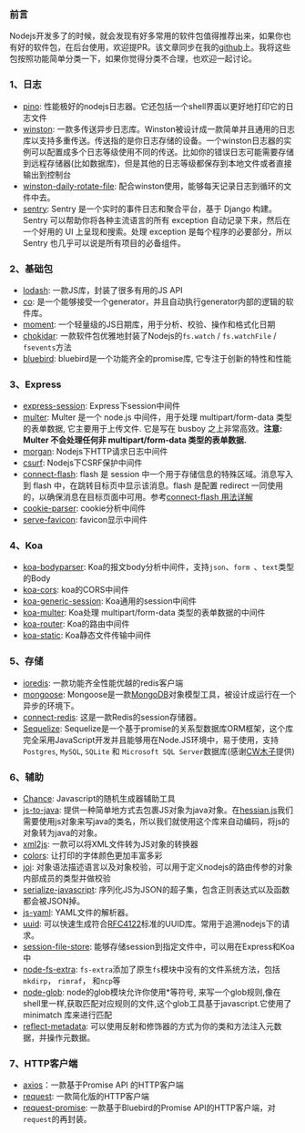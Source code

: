 ### 前言
Nodejs开发多了的时候，就会发现有好多常用的软件包值得推荐出来，如果你也有好的软件包，在后台使用，欢迎提PR。该文章同步在我的[github](https://github.com/linxiaowu66/nodejs-useful-packages)上。我将这些包按照功能简单分类一下，如果你觉得分类不合理，也欢迎一起讨论。

### 1、日志

* [pino](https://github.com/pinojs/pino): 性能极好的nodejs日志器。它还包括一个shell界面以更好地打印它的日志文件
* [winston](https://github.com/winstonjs/winston): 一款多传送异步日志库。Winston被设计成一款简单并且通用的日志库以支持多重传送。传送指的是你日志存储的设备。一个winston日志器的实例可以配置成多个日志等级使用不同的传送。比如你的错误日志可能需要存储到远程存储器(比如数据库)，但是其他的日志等级都保存到本地文件或者直接输出到控制台
* [winston-daily-rotate-file](https://github.com/winstonjs/winston-daily-rotate-file): 配合winston使用，能够每天记录日志到循环的文件中去。
* [sentry](https://github.com/getsentry/sentry): Sentry 是一个实时的事件日志和聚合平台，基于 Django 构建。Sentry 可以帮助你将各种主流语言的所有 exception 自动记录下来，然后在一个好用的 UI 上呈现和搜索。处理 exception 是每个程序的必要部分，所以 Sentry 也几乎可以说是所有项目的必备组件。

### 2、基础包
* [lodash](https://github.com/lodash/lodash): 一款JS库，封装了很多有用的JS API
* [co](https://github.com/tj/co): 是一个能够接受一个generator，并且自动执行generator内部的逻辑的软件库。
* [moment](https://github.com/moment/moment): 一个轻量级的JS日期库，用于分析、校验、操作和格式化日期
* [chokidar](https://github.com/paulmillr/chokidar): 一款软件包优雅地封装了Nodejs的`fs.watch` / `fs.watchFile` / `fsevents`方法
* [bluebird](https://github.com/petkaantonov/bluebird): bluebird是一个功能齐全的promise库, 它专注于创新的特性和性能


### 3、Express
* [express-session](https://github.com/expressjs/session): Express下session中间件
* [multer](https://github.com/expressjs/multer): Multer 是一个 node.js 中间件，用于处理 multipart/form-data 类型的表单数据, 它主要用于上传文件. 它是写在 busboy 之上非常高效。**注意: Multer 不会处理任何非 multipart/form-data 类型的表单数据.**
* [morgan](https://github.com/expressjs/morgan): Nodejs下HTTP请求日志中间件
* [csurf](https://github.com/expressjs/csurf): Nodejs下CSRF保护中间件
* [connect-flash](https://github.com/jaredhanson/connect-flash): flash 是 session 中一个用于存储信息的特殊区域。消息写入到 flash 中，在跳转目标页中显示该消息。flash 是配置 redirect 一同使用的，以确保消息在目标页面中可用。参考[connect-flash 用法详解](http://yunkus.com/connect-flash-usage/)
* [cookie-parser](https://github.com/expressjs/cookie-parser): cookie分析中间件
* [serve-favicon](https://github.com/expressjs/serve-favicon): favicon显示中间件

### 4、Koa
* [koa-bodyparser](https://github.com/koajs/bodyparser): Koa的报文body分析中间件，支持`json`、`form `、`text`类型的Body
* [koa-cors](https://github.com/koajs/cors): koa的CORS中间件
* [koa-generic-session](https://github.com/koajs/generic-session): Koa通用的session中间件
* [koa-multer](https://github.com/koa-modules/multer): Koa处理 multipart/form-data 类型的表单数据的中间件
* [koa-router](https://github.com/alexmingoia/koa-router): Koa的路由中间件
* [koa-static](https://github.com/koajs/static): Koa静态文件传输中间件

### 5、存储
* [ioredis](https://github.com/luin/ioredis): 一款功能齐全性能优越的redis客户端
* [mongoose](https://github.com/Automattic/mongoose): Mongoose是一款[MongoDB](https://www.mongodb.org/)对象模型工具，被设计成运行在一个异步的环境下。
* [connect-redis](https://github.com/tj/connect-redis): 这是一款Redis的session存储器。
* [Sequelize](https://github.com/sequelize/sequelize): Sequelize是一个基于promise的关系型数据库ORM框架，这个库完全采用JavaScript开发并且能够用在Node.JS环境中，易于使用，支持`Postgres`, `MySQL`, `SQLite` 和 `Microsoft SQL Server`数据库(感谢[CW木子](https://juejin.im/user/57a358dc8ac247005f16735b)提供)

### 6、辅助
* [Chance](https://github.com/chancejs/chancejs): Javascript的随机生成器辅助工具
* [js-to-java](https://github.com/node-modules/js-to-java): 提供一种简单地方式去包裹JS对象为java对象。在[hessian.js](https://github.com/node-modules/hessian.js)我们需要使用js对象来写java的类名，所以我们就使用这个库来自动编码，将js的对象转为java的对象。
* [xml2js](https://github.com/Leonidas-from-XIV/node-xml2js): 一款可以将XML文件转为JS对象的转换器
* [colors](https://github.com/Marak/colors.js): 让打印的字体颜色更加丰富多彩
* [joi](https://github.com/hapijs/joi): 对象语法描述语言以及对象校验，可以用于定义nodejs的路由传参的对象内部成员的类型并做校验
* [serialize-javascript](https://github.com/yahoo/serialize-javascript): 序列化JS为JSON的超子集，包含正则表达式以及函数都会被JSON掉。
* [js-yaml](https://github.com/nodeca/js-yaml): YAML文件的解析器。
* [uuid](https://github.com/kelektiv/node-uuid): 可以快速生成符合[RFC4122](http://www.ietf.org/rfc/rfc4122.txt)标准的UUID库。常用于追溯nodejs下的请求。
* [session-file-store](https://github.com/valery-barysok/session-file-store): 能够存储session到指定文件中，可以用在Express和Koa中
* [node-fs-extra](https://github.com/jprichardson/node-fs-extra): `fs-extra`添加了原生`fs`模块中没有的文件系统方法，包括`mkdirp`， `rimraf`， 和`ncp`等
* [node-glob](https://github.com/isaacs/node-glob): node的glob模块允许你使用*等符号, 来写一个glob规则,像在shell里一样,获取匹配对应规则的文件,这个glob工具基于javascript.它使用了 minimatch 库来进行匹配
* [reflect-metadata](https://github.com/rbuckton/reflect-metadata): 可以使用反射和修饰器的方式为你的类和方法注入元数据，并操作元数据。


### 7、HTTP客户端
* [axios](https://github.com/mzabriskie/axios)：一款基于Promise API 的HTTP客户端
* [request](https://github.com/request/request): 一款简化版的HTTP客户端
* [request-promise](https://github.com/request/request-promise): 一款基于Bluebird的Promise API的HTTP客户端，对`request`的再封装。







